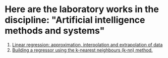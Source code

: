 # Here are the laboratory works in the discipline: "Artificial intelligence methods and systems"

1. [Linear regression: approximation, interpolation and extrapolation of data ](https://github.com/highbrow-228/Artificial-intelligence-methods-and-systems/blob/main/linear_regression.ipynb)
2. [Building a regressor using the k-nearest neighbours (k-nn) method.](https://github.com/highbrow-228/Artificial-intelligence-methods-and-systems/blob/main/knn.ipynb)

